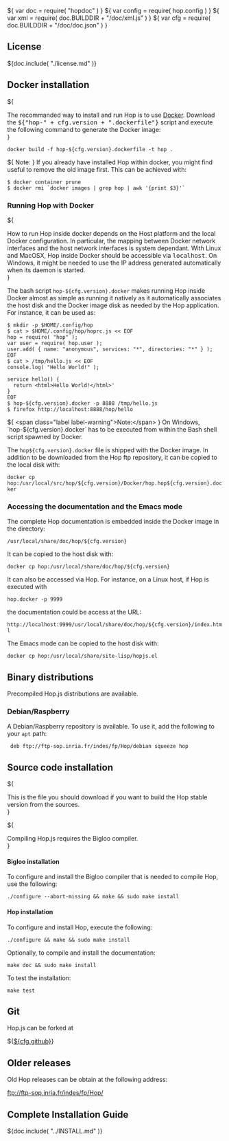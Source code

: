 ${ var doc = require( "hopdoc" ) }
${ var config = require( hop.config ) }
${ var xml = require( doc.BUILDDIR + "/doc/xml.js" ) }
${ var cfg = require( doc.BUILDDIR + "/doc/doc.json" ) }

## License ##

${doc.include( "./license.md" )}

## Docker installation ##

${<div class="row">
  <div class="col-xs-8">
The recommanded way to install and run Hop is to use
<a href="https://docs.docker.com/install/">Docker</a>. Download the
<tt>${"hop-" + cfg.version + ".dockerfile"}</tt> script and execute the
following command to generate the Docker image:
  </div>
  <div class="col-xs-4">
    <xml.downloadButton
       class="primary"
       title="Stable"
       icon="glyphicon-download"
       href=${cfg.urlbase + "/hop-" + cfg.version + ".dockerfile"}/>
  </div>
</div>}


`docker build -f hop-${cfg.version}.dockerfile -t hop .`

${ <span class="label label-warning">Note:</span> } If you already have
installed Hop within docker, you might find useful to remove the old
image first. This can be achieved with:

```shell
$ docker container prune
$ docker rmi `docker images | grep hop | awk '{print $3}'`
```


### Running Hop with Docker ###

${<div class="row">
  <div class="col-xs-8">
How to run Hop inside docker depends on the Host platform and the local
Docker configuration. In particular, the mapping between Docker network
interfaces and the host network interfaces is system dependant. With
Linux and MacOSX, Hop inside Docker should be accessible via
<tt>localhost</tt>. On Windows, it might be needed to use the IP address generated
automatically when its daemon is started.
  </div>
  <div class="col-xs-4">
    <xml.downloadButton
       class="primary"
       title="Stable"
       icon="glyphicon-download"
       href=${cfg.urlbase + "/hop-" + cfg.version + ".docker"}/>
  </div>
</div>}

The bash script `hop-${cfg.version}.docker` makes running Hop inside
Docker almost as simple as running it natively as it automatically
associates the host disk and the Docker image disk as needed by the
Hop application. For instance, it can be used as:

    $ mkdir -p $HOME/.config/hop
    $ cat > $HOME/.config/hop/hoprc.js << EOF
    hop = require( "hop" );
    var user = require( hop.user );
    user.add( { name: "anonymous", services: "*", directories: "*" } );
    EOF
    $ cat > /tmp/hello.js << EOF
    console.log( "Hello World!" );
    
    service hello() {
      return <html>Hello World!</html>'
    }
    EOF
    $ hop-${cfg.version}.docker -p 8888 /tmp/hello.js
    $ firefox http://localhost:8888/hop/hello

${ <span class="label label-warning">Note:</span> } On Windows,
`hop-${cfg.version}.docker` has to be executed from within the Bash
shell script spawned by Docker.

The `hop${cfg.version}.docker` file is shipped with the Docker image.
In addition to be downloaded from the Hop ftp repository, it can be
copied to the local disk with:

`docker cp hop:/usr/local/src/hop/${cfg.version}/Docker/hop.hop${cfg.version}.docker`


### Accessing the documentation and the Emacs mode ###

The complete Hop documentation is embedded inside the Docker image in the
directory:

`/usr/local/share/doc/hop/${cfg.version}`

It can be copied to the host disk with:

`docker cp hop:/usr/local/share/doc/hop/${cfg.version}`

It can also be accessed via Hop. For instance, on a Linux host, if Hop
is executed with

`hop.docker -p 9999`

the documentation could be access at the URL:

`http://localhost:9999/usr/local/share/doc/hop/${cfg.version}/index.html`

The Emacs mode can be copied to the host disk with:

`docker cp hop:/usr/local/share/site-lisp/hopjs.el`


## Binary distributions ##

Precompiled Hop.js distributions are available.

### Debian/Raspberry ###

A Debian/Raspberry repository is available. To use it, add the following
to your `apt` path:

     deb ftp://ftp-sop.inria.fr/indes/fp/Hop/debian squeeze hop


## Source code installation ##

${<div class="row">
  <div class="col-xs-8">
This is the file you should download if you want to build the Hop stable
version from the sources.
  </div>
  <div class="col-xs-4">
    <xml.downloadButton
       class="warning"
       title="Stable"
       icon="glyphicon-download"
       href=${cfg.urlbase + "/hop-" + cfg.version + ".tar.gz"}/>
  </div>
</div>}

${<div class="row">
  <div class="col-xs-8">
Compiling Hop.js requires the Bigloo compiler.
  </div>
  <div class="col-xs-4">
    <xml.downloadButton
       class="danger"
       title="Stable"
       icon="glyphicon-download"
       href=${cfg.bglurlbase + "/bigloo" + cfg.bglversion + ".tar.gz"}/>
  </div>
</div>}

#### Bigloo installation ####

To configure and install the Bigloo compiler that is needed to compile
Hop, use the following:

```shell
./configure --abort-missing && make && sudo make install
```

#### Hop installation ####

To configure and install Hop, execute the following:

```shell
./configure && make && sudo make install
```

Optionally, to compile and install the documentation:

```shell
make doc && sudo make install
```

To test the installation:

```shell
make test
```

## Git ##

Hop.js can be forked at

${<a href=${cfg.github}>${cfg.github}</a>}


## Older releases ##

Old Hop releases can be obtain at the following address:

<ftp://ftp-sop.inria.fr/indes/fp/Hop/>


## Complete Installation Guide ##


${doc.include( "../INSTALL.md" )}
